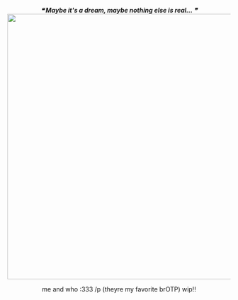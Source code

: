 <p align="center">
    <i> <b> ❝  Maybe it's a dream, maybe nothing else is real...  ❞ </i> </b>
    <img src="https://file.garden/Z1OpYh3OMHUM4tMG/baking%20soda.png" width="700" height="600" />    
</p>

<p align="center">
    me and who :333 /p (theyre my favorite brOTP)
    wip!!    
</p>
